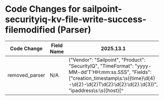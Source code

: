 # Code Changes for sailpoint-securityiq-kv-file-write-success-filemodified (Parser)

| Code Change | Field Name | 2025.13.1 | 2025.14.1 |
|-------------|------------|-----------|------------|
| removed_parser | N/A | {"Vendor": "Sailpoint", "Product": "SecurityIQ", "TimeFormat": "yyyy-MM-dd'T'HH:mm:ss.SSS", "Fields": ["creation_timestamp\s:\s({time}\d{4}-\d{2}-\d{2}T\d{2}:\d{2}:\d{2}.\d{3})", "ipaddress\s:\s({host}[^|]+)\s\|", "ipaddress\s:\s({dest_ip}((([0-9a-fA-F.]{0,4}):{1,2}){1,7}([0-9a-fA-F]){0,4})|(((25[0-5]|(2[0-4]|1\d|[0-9]|)\d)\.?\b){4}))(:({dest_port}\d+))? \|", "applicationtype\s:\s({app}[^|]+)\s\|", "fileextension\s:\s({file_ext}[^|]+)\s\|", "userfullname\s:\s({email_address}([A-Za-z0-9]+[!#$%&'+\/=?^_`~.\-])*[A-Za-z0-9]+@({email_domain}[^\]\s\"\\,;\|]+\.[^\]\s\"\\,;\|]+))\s\|", "objectname\s:\s({file_name}[^|]+) \|", "\spath\s:\s({file_dir}[^|]+)\s\|", "actiontype\s:\sFile\s({operation}[^\s]+)(\s|\sExtended\s)\|"], "Name": "sailpoint-securityiq-kv-file-write-success-filemodified", "Conditions": ["| applicationtype : OneDrive ", "actiontype : File Modified"], "ParserVersion": "v1.0.0"} | N/A |